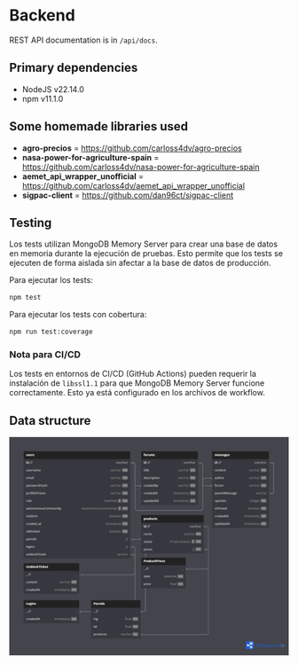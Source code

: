 # Backend

REST API documentation is in `/api/docs`.

## Primary dependencies

- NodeJS v22.14.0
- npm v11.1.0

## Some homemade libraries used

- **agro-precios** = https://github.com/carloss4dv/agro-precios
- **nasa-power-for-agriculture-spain** = https://github.com/carloss4dv/nasa-power-for-agriculture-spain
- **aemet_api_wrapper_unofficial** = https://github.com/carloss4dv/aemet_api_wrapper_unofficial
- **sigpac-client** = https://github.com/dan96ct/sigpac-client

## Testing

Los tests utilizan MongoDB Memory Server para crear una base de datos en memoria durante la ejecución de pruebas. Esto permite que los tests se ejecuten de forma aislada sin afectar a la base de datos de producción.

Para ejecutar los tests:

```bash
npm test
```

Para ejecutar los tests con cobertura:

```bash
npm run test:coverage
```

### Nota para CI/CD

Los tests en entornos de CI/CD (GitHub Actions) pueden requerir la instalación de `libssl1.1` para que MongoDB Memory Server funcione correctamente. Esto ya está configurado en los archivos de workflow.

## Data structure
![myimage](AgroNET.png)

